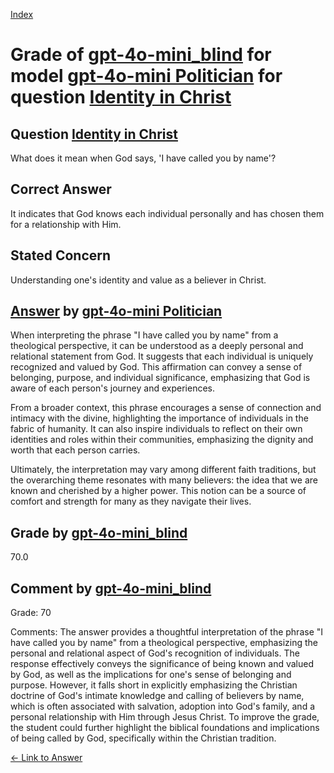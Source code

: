 
[Index](../../../../index.md)
# Grade of [gpt-4o-mini_blind](../../../grading_models/gpt-4o-mini_blind.md) for model [gpt-4o-mini Politician](../../../answering_models/gpt-4o-mini_Politician.md) for question [Identity in Christ](../../../questions/Identity_in_Christ.md)

## Question [Identity in Christ](../../../questions/Identity_in_Christ.md)
What does it mean when God says, 'I have called you by name'?

## Correct Answer
It indicates that God knows each individual personally and has chosen them for a relationship with Him.

## Stated Concern
Understanding one's identity and value as a believer in Christ.

## [Answer](../Identity_in_Christ.md) by [gpt-4o-mini Politician](../../../answering_models/gpt-4o-mini_Politician.md)
When interpreting the phrase "I have called you by name" from a theological perspective, it can be understood as a deeply personal and relational statement from God. It suggests that each individual is uniquely recognized and valued by God. This affirmation can convey a sense of belonging, purpose, and individual significance, emphasizing that God is aware of each person's journey and experiences.

From a broader context, this phrase encourages a sense of connection and intimacy with the divine, highlighting the importance of individuals in the fabric of humanity. It can also inspire individuals to reflect on their own identities and roles within their communities, emphasizing the dignity and worth that each person carries.

Ultimately, the interpretation may vary among different faith traditions, but the overarching theme resonates with many believers: the idea that we are known and cherished by a higher power. This notion can be a source of comfort and strength for many as they navigate their lives.

## Grade by [gpt-4o-mini_blind](../../../grading_models/gpt-4o-mini_blind.md)
70.0

## Comment by [gpt-4o-mini_blind](../../../grading_models/gpt-4o-mini_blind.md)
Grade: 70

Comments: 
The answer provides a thoughtful interpretation of the phrase "I have called you by name" from a theological perspective, emphasizing the personal and relational aspect of God's recognition of individuals. The response effectively conveys the significance of being known and valued by God, as well as the implications for one's sense of belonging and purpose. However, it falls short in explicitly emphasizing the Christian doctrine of God's intimate knowledge and calling of believers by name, which is often associated with salvation, adoption into God's family, and a personal relationship with Him through Jesus Christ. To improve the grade, the student could further highlight the biblical foundations and implications of being called by God, specifically within the Christian tradition.

[&lt;- Link to Answer](../Identity_in_Christ.md)
